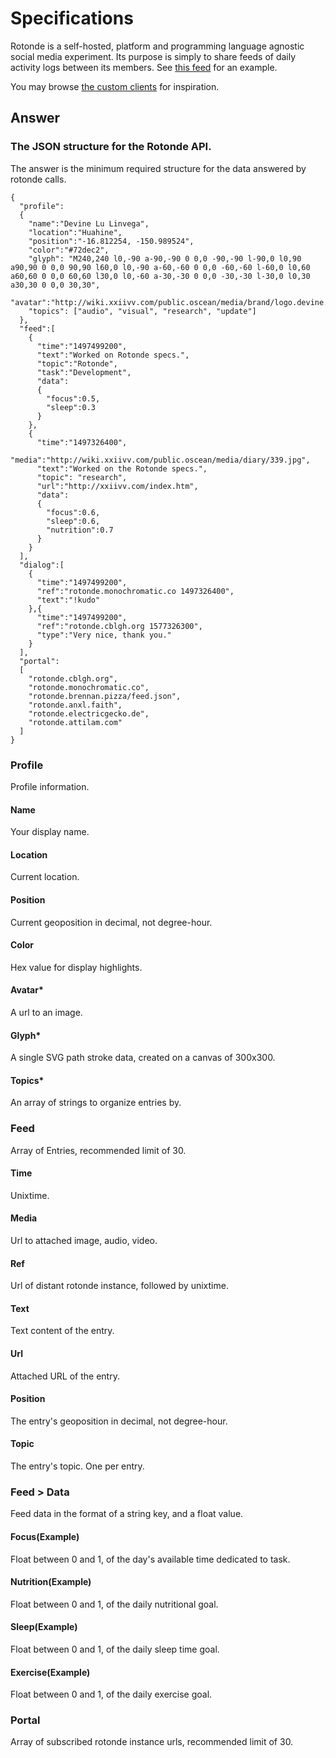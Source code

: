 # Specifications

Rotonde is a self-hosted, platform and programming language agnostic social media experiment. Its purpose is simply to share feeds of daily activity logs between its members. See [this feed](http://rotonde.xxiivv.com) for an example.

You may browse [the custom clients](https://github.com/Rotonde) for inspiration.

## Answer
### The JSON structure for the Rotonde API. 

The answer is the minimum required structure for the data answered by rotonde calls.

```
{
  "profile":
  {
    "name":"Devine Lu Linvega",
    "location":"Huahine",
    "position":"-16.812254, -150.989524",
    "color":"#72dec2",
    "glyph": "M240,240 l0,-90 a-90,-90 0 0,0 -90,-90 l-90,0 l0,90 a90,90 0 0,0 90,90 l60,0 l0,-90 a-60,-60 0 0,0 -60,-60 l-60,0 l0,60 a60,60 0 0,0 60,60 l30,0 l0,-60 a-30,-30 0 0,0 -30,-30 l-30,0 l0,30 a30,30 0 0,0 30,30",
    "avatar":"http://wiki.xxiivv.com/public.oscean/media/brand/logo.devine.lu.linvega.png",
    "topics": ["audio", "visual", "research", "update"]
  },
  "feed":[
    {
      "time":"1497499200",
      "text":"Worked on Rotonde specs.",
      "topic":"Rotonde",
      "task":"Development",
      "data":
      {
        "focus":0.5,
        "sleep":0.3
      }
    },
    {
      "time":"1497326400",
      "media":"http://wiki.xxiivv.com/public.oscean/media/diary/339.jpg",
      "text":"Worked on the Rotonde specs.",
      "topic": "research",
      "url":"http://xxiivv.com/index.htm",
      "data":
      {
        "focus":0.6,
        "sleep":0.6,
        "nutrition":0.7
      }
    }
  ],
  "dialog":[
    {
      "time":"1497499200",
      "ref":"rotonde.monochromatic.co 1497326400",
      "text":"!kudo"
    },{
      "time":"1497499200",
      "ref":"rotonde.cblgh.org 1577326300",
      "type":"Very nice, thank you."
    }
  ],
  "portal":
  [
    "rotonde.cblgh.org",
    "rotonde.monochromatic.co",
    "rotonde.brennan.pizza/feed.json",
    "rotonde.anxl.faith",
    "rotonde.electricgecko.de",
    "rotonde.attilam.com"
  ]
}
```

### Profile
Profile information.
#### Name
Your display name.
#### Location
Current location.
#### Position
Current geoposition in decimal, not degree-hour.
#### Color
Hex value for display highlights.
#### Avatar*
A url to an image.
#### Glyph*
A single SVG path stroke data, created on a canvas of 300x300.
#### Topics*
An array of strings to organize entries by.

### Feed
Array of Entries, recommended limit of 30.
#### Time
Unixtime.
#### Media
Url to attached image, audio, video.
#### Ref
Url of distant rotonde instance, followed by unixtime.
#### Text
Text content of the entry.
#### Url
Attached URL of the entry.
#### Position
The entry's geoposition in decimal, not degree-hour.
#### Topic
The entry's topic. One per entry.

### Feed > Data
Feed data in the format of a string key, and a float value.
#### Focus(Example)
Float between 0 and 1, of the day's available time dedicated to task.
#### Nutrition(Example)
Float between 0 and 1, of the daily nutritional goal.
#### Sleep(Example)
Float between 0 and 1, of the daily sleep time goal.
#### Exercise(Example)
Float between 0 and 1, of the daily exercise goal.

### Portal
Array of subscribed rotonde instance urls, recommended limit of 30.
